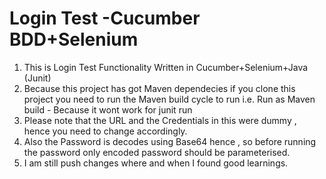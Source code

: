 # Login Test -Cucumber BDD+Selenium
1. This is Login Test Functionality Written in Cucumber+Selenium+Java (Junit)
2. Because this project has got Maven dependecies if you clone this project you need to run the Maven build cycle to run i.e. Run as Maven build - Because it wont work for junit run
3. Please note that the URL and the Credentials in this were dummy , hence you need to change accordingly.
4. Also the Password is decodes using Base64 hence , so before running the password only encoded password should be parameterised.
5. I am still push changes where and when I found good learnings.
